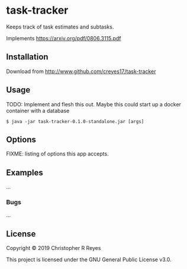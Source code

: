# task-tracker

Keeps track of task estimates and subtasks.

Implements https://arxiv.org/pdf/0806.3115.pdf

## Installation

Download from http://www.github.com/creyes17/task-tracker

## Usage

TODO: Implement and flesh this out.
Maybe this could start up a docker container with a database

    $ java -jar task-tracker-0.1.0-standalone.jar [args]

## Options

FIXME: listing of options this app accepts.

## Examples

...

### Bugs

...

## License

Copyright &copy; 2019 Christopher R Reyes

This project is licensed under the GNU General Public License v3.0.

